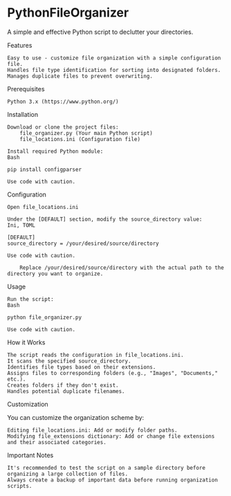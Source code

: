 # PythonFileOrganizer
A simple and effective Python script to declutter your directories.

Features

    Easy to use - customize file organization with a simple configuration file.
    Handles file type identification for sorting into designated folders.
    Manages duplicate files to prevent overwriting.

Prerequisites

    Python 3.x (https://www.python.org/)

Installation

    Download or clone the project files:
        file_organizer.py (Your main Python script)
        file_locations.ini (Configuration file)

    Install required Python module:
    Bash

    pip install configparser

    Use code with caution.

Configuration

    Open file_locations.ini

    Under the [DEFAULT] section, modify the source_directory value:
    Ini, TOML

    [DEFAULT]
    source_directory = /your/desired/source/directory 

    Use code with caution.

        Replace /your/desired/source/directory with the actual path to the directory you want to organize.

Usage

    Run the script:
    Bash

    python file_organizer.py

    Use code with caution.

How it Works

    The script reads the configuration in file_locations.ini.
    It scans the specified source_directory.
    Identifies file types based on their extensions.
    Assigns files to corresponding folders (e.g., "Images", "Documents," etc.).
    Creates folders if they don't exist.
    Handles potential duplicate filenames.

Customization

You can customize the organization scheme by:

    Editing file_locations.ini: Add or modify folder paths.
    Modifying file_extensions dictionary: Add or change file extensions and their associated categories.

Important Notes

    It's recommended to test the script on a sample directory before organizing a large collection of files.
    Always create a backup of important data before running organization scripts.

